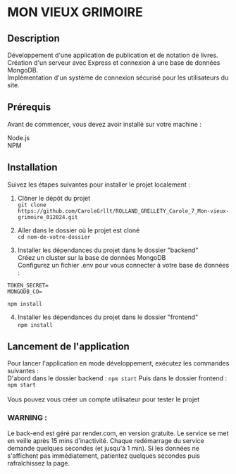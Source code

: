# MON VIEUX GRIMOIRE

## Description
Développement d'une application de publication et de notation de livres.<br/>Création d'un serveur avec Express et connexion à une base de données MongoDB.<br/>Implémentation d'un système de connexion sécurisé pour les utilisateurs du site.
## Prérequis
Avant de commencer, vous devez avoir installé sur votre machine :<br/>

Node.js<br/>
NPM

## Installation
Suivez les étapes suivantes pour installer le projet localement :<br/>

1. Clôner le dépôt du projet<br/>
`git clone https://github.com/CaroleGrllt/ROLLAND_GRELLETY_Carole_7_Mon-vieux-grimoire_012024.git`<br/>

2. Aller dans le dossier où le projet est cloné<br/>
`cd nom-de-votre-dossier`<br/>

3. Installer les dépendances du projet dans le dossier "backend"<br/>
Créez un cluster sur la base de données MongoDB<br/>
Configurez un fichier .env pour vous connecter à votre base de données : <br/>
```
TOKEN_SECRET=
MONGODB_CO=
```
`npm install`<br/>

4. Installer les dépendances du projet dans le dossier "frontend"<br/>
`npm install`

## Lancement de l'application
Pour lancer l'application en mode développement, exécutez les commandes suivantes :<br/>
D'abord dans le dossier backend : `npm start`
Puis dans le dossier frontend : `npm start`
<br/><br/>
Vous pouvez vous créer un compte utilisateur pour tester le projet

### WARNING : 
Le back-end est géré par render.com, en version gratuite. Le service se met en veille après 15 mins d'inactivité. Chaque redémarrage du service demande quelques secondes (et jusqu'à 1 min). Si les données ne s'affichent pas immédiatement, patientez quelques secondes puis rafraîchissez la page.